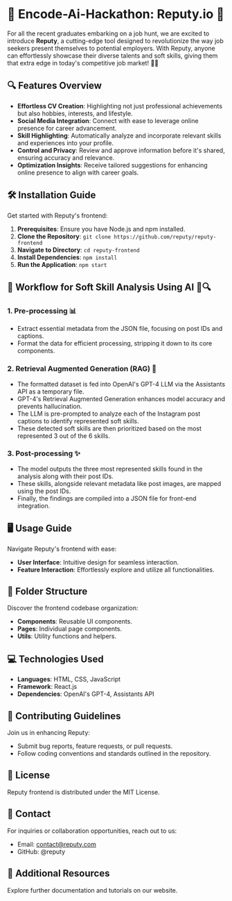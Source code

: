 # 🎉 Encode-Ai-Hackathon: Reputy.io 🤖

For all the recent graduates embarking on a job hunt, we are excited to introduce **Reputy**, a cutting-edge tool designed to revolutionize the way job seekers present themselves to potential employers. With Reputy, anyone can effortlessly showcase their diverse talents and soft skills, giving them that extra edge in today's competitive job market! 💼✨

## 🔍 Features Overview

- **Effortless CV Creation**: Highlighting not just professional achievements but also hobbies, interests, and lifestyle.
- **Social Media Integration**: Connect with ease to leverage online presence for career advancement.
- **Skill Highlighting**: Automatically analyze and incorporate relevant skills and experiences into your profile.
- **Control and Privacy**: Review and approve information before it's shared, ensuring accuracy and relevance.
- **Optimization Insights**: Receive tailored suggestions for enhancing online presence to align with career goals.

## 🛠️ Installation Guide

Get started with Reputy's frontend:

1. **Prerequisites**: Ensure you have Node.js and npm installed.
2. **Clone the Repository**: `git clone https://github.com/reputy/reputy-frontend`
3. **Navigate to Directory**: `cd reputy-frontend`
4. **Install Dependencies**: `npm install`
5. **Run the Application**: `npm start`

## 🚀 Workflow for Soft Skill Analysis Using AI 🧠🔍

### 1. Pre-processing 📊

- Extract essential metadata from the JSON file, focusing on post IDs and captions.
- Format the data for efficient processing, stripping it down to its core components.

### 2. Retrieval Augmented Generation (RAG) 🤖

- The formatted dataset is fed into OpenAI's GPT-4 LLM via the Assistants API as a temporary file.
- GPT-4's Retrieval Augmented Generation enhances model accuracy and prevents hallucination.
- The LLM is pre-prompted to analyze each of the Instagram post captions to identify represented soft skills.
- These detected soft skills are then prioritized based on the most represented 3 out of the 6 skills.

### 3. Post-processing ✨

- The model outputs the three most represented skills found in the analysis along with their post IDs.
- These skills, alongside relevant metadata like post images, are mapped using the post IDs.
- Finally, the findings are compiled into a JSON file for front-end integration.

## 🖥️ Usage Guide

Navigate Reputy's frontend with ease:

- **User Interface**: Intuitive design for seamless interaction.
- **Feature Interaction**: Effortlessly explore and utilize all functionalities.

## 📁 Folder Structure

Discover the frontend codebase organization:

- **Components**: Reusable UI components.
- **Pages**: Individual page components.
- **Utils**: Utility functions and helpers.

## 💻 Technologies Used

- **Languages**: HTML, CSS, JavaScript
- **Framework**: React.js
- **Dependencies**: OpenAI's GPT-4, Assistants API

## 🤝 Contributing Guidelines

Join us in enhancing Reputy:

- Submit bug reports, feature requests, or pull requests.
- Follow coding conventions and standards outlined in the repository.

## 📝 License

Reputy frontend is distributed under the MIT License.

## 📧 Contact

For inquiries or collaboration opportunities, reach out to us:

- Email: contact@reputy.com
- GitHub: @reputy

## 🔗 Additional Resources

Explore further documentation and tutorials on our website.


